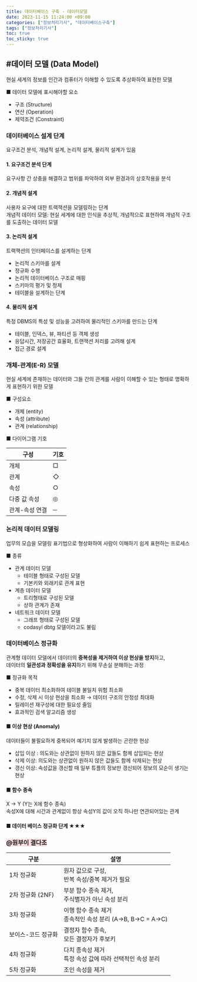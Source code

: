 ```yaml
---
title: 데이터베이스 구축 - 데이터모델
date: 2023-11-15 11:24:00 +09:00
categories: ["정보처리기사", "데이터베이스구축"]
tags: ["정보처리기사"]
toc: true
toc_sticky: true
---
```


## #데이터 모델 (Data Model)

현실 세계의 정보를 인간과 컴퓨터가 이해할 수 있도록 추상화하여 표현한 모델

■ 데이터 모델에 표시해야할 요소

- 구조 (Structure)
- 연산 (Operation)
- 제약조건 (Constraint)

### 데이터베이스 설계 단계

요구조건 분석, 개념적 설계, 논리적 설계, 물리적 설계가 있음

#### 1. 요구조건 분석 단계

요구사항 간 상충을 해결하고 범위를 파악하여 외부 환경과의 상호작용을 분석

#### 2. 개념적 설계

사용자 요구에 대한 트랙잭션을 모델링하는 단계  
개념적 데이터 모델: 현실 세계에 대한 인식을 추상적, 개념적으로 표현하여 개념적 구조를 도출하는 데이터 모델

#### 3. 논리적 설계

트랙잭션의 인터페이스를 설계하는 단계

- 논리적 스키마를 설계
- 정규화 수행
- 논리적 데이터베이스 구조로 매핑
- 스키마의 평가 및 정제
- 테이블을 설계하는 단계

#### 4. 물리적 설계

특정 DBMS의 특성 및 성능을 고려하여 물리적인 스키마를 만드는 단계

- 테이블, 인덱스, 뷰, 파티션 등 객체 생성
- 응답시간, 저장공간 효율화, 트랜잭션 처리를 고려해 설계
- 접근 경로 설계

### 개체-관계(E-R) 모델

현실 세계에 존재하는 데이터와 그들 간의 관계를 사람이 이해할 수 있는 형태로 명확하게 표현하기 위한 모델

■ 구성요소

- 개체 (entity)
- 속성 (attribute)
- 관계 (relationship)

■ 다이어그램 기호

| 구성           | 기호 |
| -------------- | ---- |
| 개체           | □    |
| 관계           | ◇    |
| 속성           | ○    |
| 다중 값 속성   | ◎    |
| 관계-속성 연결 | ─    |

### 논리적 데이터 모델링

업무의 모습을 모델링 표기법으로 형상화하여 사람이 이해하기 쉽게 표현하는 프로세스

■ 종류

- 관계 데이터 모델
  - 테이블 형태로 구성된 모델
  - 기본키와 외래키로 관계 표현
- 계층 데이터 모델
  - 트리형태로 구성된 모델
  - 상하 관계가 존재
- 네트워크 데이터 모델
  - 그래프 형태로 구성된 모델
  - codasyl dbtg 모델이라고도 불림

### 데이터베이스 정규화

관계형 데이터 모델에서 데이터의 **중복성을 제거하여 이상 현상을 방지**하고,  
데이터의 **일관성과 정확성을 유지**하기 위해 무손실 분해하는 과정

■ 정규화 목적

- 중복 데이터 최소화하여 테이블 불일치 위험 최소화
- 수정, 삭제 시 이상 현상을 최소화 → 데이터 구조의 안정성 최대화
- 릴레이션 재구성에 대한 필요성 줄임
- 효과적인 검색 알고리즘 생성

#### ■ 이상 현상 (Anomaly)

데이터들이 불필요하게 중복되어 예기치 않게 발생하는 곤란한 현상

- 삽입 이상 : 의도와는 상관없이 원하지 않은 값들도 함께 삽입되는 현상
- 삭제 이상: 의도와는 상관없이 원하지 않은 값들도 함께 삭제되는 현상
- 갱신 이상: 속성값을 갱신할 때 일부 튜플의 정보만 갱신되어 정보의 모순이 생기는 현상

#### ■ 함수 종속

X → Y (Y는 X에 함수 종속)  
속성X에 대해 시간과 관계없이 항상 속성Y의 값이 오직 하나만 연관되어있는 관계

#### ■ 데이터 베이스 정규화 단계 ★★★

### <span style="background-color:#ffdce0">@원부이 결다조</span>

| 구분               | 설명                                                          |
| ------------------ | ------------------------------------------------------------- |
| 1차 정규화         | 원자 값으로 구성, <BR/>반복 속성/중복 제거가 필요             |
| 2차 정규화 (2NF)   | 부분 함수 종속 제거,<BR/> 주식별자가 아닌 속성 분리           |
| 3차 정규화         | 이행 함수 종속 제거<BR/> 종속적인 속성 분리 (A→B, B→C = A→C)  |
| 보이스-코드 정규화 | 결정자 함수 종속,<BR/> 모든 결정자가 후보키                   |
| 4차 정규화         | 다치 종속성 제거 <BR/> 특정 속성 값에 따라 선택적인 속성 분리 |
| 5차 정규화         | 조인 속성을 제거                                              |
